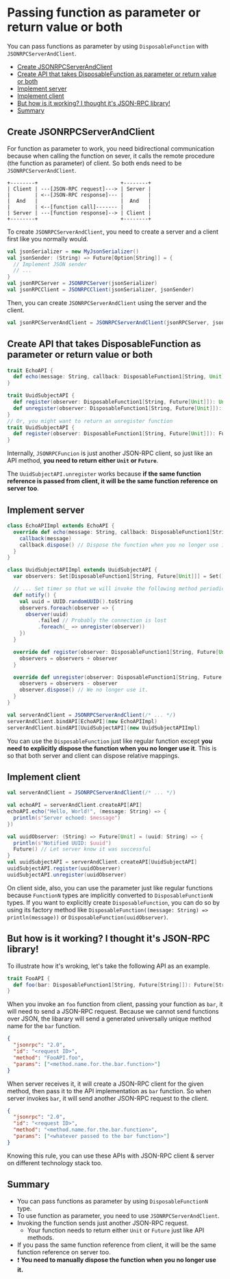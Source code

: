 # Passing function as parameter or return value or both

You can pass functions as parameter by using `DisposableFunction` with `JSONRPCServerAndClient`.

- [Create JSONRPCServerAndClient](#create-jsonrpcserverandclient)
- [Create API that takes DisposableFunction as parameter or return value or both](#create-api-that-takes-disposablefunction-as-parameter-or-return-value-or-both)
- [Implement server](#implement-server)
- [Implement client](#implement-client)
- [But how is it working? I thought it's JSON-RPC library!](#but-how-is-it-working-i-thought-its-json-rpc-library)
- [Summary](#summary)

## Create JSONRPCServerAndClient

For function as parameter to work, you need bidirectional communication because when calling the function on sever, it calls the remote procedure (the function as parameter) of client. So both ends need to be `JSONRPCServerAndClient`.

```
+--------+                           +--------+
| Client | ---[JSON-RPC request]---> | Server |
|        | <--[JSON-RPC response]--- |        |
|  And   |                           |  And   |
|        | <--[function call]------- |        |
| Server | ---[function response]--> | Client |
+--------+                           +--------+
```

To create `JSONRPCServerAndClient`, you need to create a server and a client first like you normally would.

```scala
val jsonSerializer = new MyJsonSerializer()
val jsonSender: (String) => Future[Option[String]] = {
  // Implement JSON sender
  // ...
}
val jsonRPCServer = JSONRPCServer(jsonSerializer)
val jsonRPCClient = JSONRPCClient(jsonSerializer, jsonSender)
```

Then, you can create `JSONRPCServerAndClient` using the server and the client.

```scala
val jsonRPCServerAndClient = JSONRPCServerAndClient(jsonRPCServer, jsonRPCClient)
```

## Create API that takes DisposableFunction as parameter or return value or both

```scala
trait EchoAPI {
  def echo(message: String, callback: DisposableFunction1[String, Unit]): Unit
}

trait UuidSubjectAPI {
  def register(observer: DisposableFunction1[String, Future[Unit]]): Unit
  def unregister(observer: DisposableFunction1[String, Future[Unit]]): Unit
}
// Or, you might want to return an unregister function
trait UuidSubjectAPI {
  def register(observer: DisposableFunction1[String, Future[Unit]]): Future[DisposableFunction0[Unit]]
}
```

Internally, `JSONRPCFuncion` is just another JSON-RPC client, so just like an API method, **you need to return either `Unit` or `Future`**.

The `UuidSubjectAPI.unregister` works because **if the same function reference is passed from client, it will be the same function reference on server too**.

## Implement server

```scala
class EchoAPIImpl extends EchoAPI {
  override def echo(message: String, callback: DisposableFunction1[String, Unit]): Unit = {
    callback(message)
    callback.dispose() // Dispose the function when you no longer use it.
  }
}

class UuidSubjectAPIImpl extends UuidSubjectAPI {
  var observers: Set[DisposableFunction1[String, Future[Unit]]] = Set()

  // ... Set timer so that we will invoke the following method periodically.
  def notify() {
    val uuid = UUID.randomUUID().toString
    observers.foreach(observer => {
      observer(uuid)
          .failed // Probably the connection is lost
          .foreach(_ => unregister(observer))
    })
  }

  override def register(observer: DisposableFunction1[String, Future[Unit]]): Unit = this.synchronized {
    observers = observers + observer
  }

  override def unregister(observer: DisposableFunction1[String, Future[Unit]]): Unit = this.synchronized {
    observers = observers - observer
    observer.dispose() // We no longer use it.
  }
}

val serverAndClient = JSONRPCServerAndClient(/* ... */)
serverAndClient.bindAPI[EchoAPI](new EchoAPIImpl)
serverAndClient.bindAPI[UuidSubjectAPI](new UuidSubjectAPIImpl)
```

You can use the `DisposableFunction` just like regular function except **you need to explicitly dispose the function when you no longer use it**. This is so that both server and client can dispose relative mappings.

## Implement client

```scala
val serverAndClient = JSONRPCServerAndClient(/* ... */)

val echoAPI = serverAndClient.createAPI[API]
echoAPI.echo("Hello, World!", (message: String) => {
  println(s"Server echoed: $message")
})

val uuidObserver: (String) => Future[Unit] = (uuid: String) => {
  println(s"Notified UUID: $uuid")
  Future() // Let server know it was successful
}
val uuidSubjectAPI = serverAndClient.createAPI[UuidSubjectAPI]
uuidSubjectAPI.register(uuidObserver)
uuidSubjectAPI.unregister(uuidObserver)
```

On client side, also, you can use the parameter just like regular functions because `FunctionN` types are implicitly converted to `DisposableFunctionN` types. If you want to explicitly create `DisposableFunction`, you can do so by using its factory method like `DisposableFunction((message: String) => println(message))` or `DisposableFunction(uuidObserver)`.

## But how is it working? I thought it's JSON-RPC library!

To illustrate how it's wroking, let's take the following API as an example.

```scala
trait FooAPI {
  def foo(bar: DisposableFunction1[String, Future[String]]): Future[String]
}
```

When you invoke an `foo` function from client, passing your function as `bar`, it will need to send a JSON-RPC request. Because we cannot send functions over JSON, the libarary will send a generated universally unique method name for the `bar` function.

```json
{
  "jsonrpc": "2.0",
  "id": "<request ID>",
  "method": "FooAPI.foo",
  "params": ["<method.name.for.the.bar.function>"]
}
```

When server receives it, it will create a JSON-RPC client for the given method, then pass it to the API implementation as `bar` function. So when server invokes `bar`, it will send another JSON-RPC request to the client.

```json
{
  "jsonrpc": "2.0",
  "id": "<request ID>",
  "method": "<method.name.for.the.bar.function>",
  "params": ["<whatever passed to the bar function>"]
}
```

Knowing this rule, you can use these APIs with JSON-RPC client & server on different technology stack too.

## Summary

- You can pass functions as parameter by using `DisposableFunctionN` type.
- To use function as parameter, you need to use `JSONRPCServerAndClient`.
- Invoking the function sends just another JSON-RPC request.
    - Your function needs to return either `Unit` or `Future` just like API methods.
- If you pass the same function reference from client, it will be the same function reference on server too.
- :exclamation: **You need to manually dispose the function when you no longer use it.**
